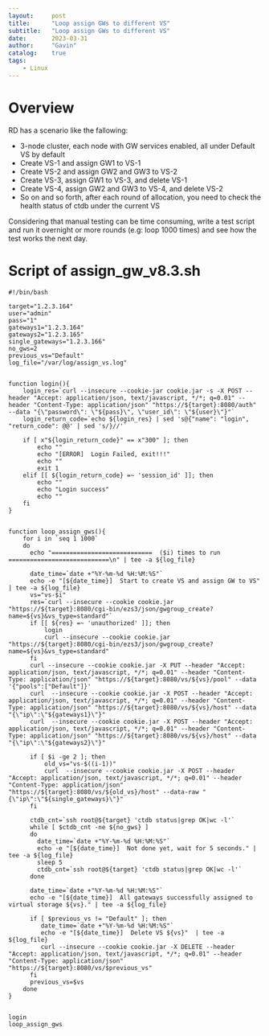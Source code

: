 ```yaml
---
layout:     post
title:      "Loop assign GWs to different VS"
subtitle:   "Loop assign GWs to different VS"
date:       2023-03-31
author:     "Gavin"
catalog:    true
tags:
    - Linux
---
```


# Overview

RD has a scenario like the fallowing:

* 3-node cluster, each node with GW services enabled, all under Default VS by default
* Create VS-1 and assign GW1 to VS-1
* Create VS-2 and assign GW2 and GW3 to VS-2
* Create VS-3, assign GW1 to VS-3, and delete VS-1
* Create VS-4, assign GW2 and GW3 to VS-4, and delete VS-2
* So on and so forth, after each round of allocation, you need to check the health status of ctdb under the current VS

Considering that manual testing can be time consuming, write a test script and run it overnight or more rounds (e.g: loop 1000 times) and see how the test works the next day.


# Script of assign_gw_v8.3.sh

```
#!/bin/bash

target="1.2.3.164"
user="admin"
pass="1"
gateways1="1.2.3.164"
gateways2="1.2.3.165"
single_gateways="1.2.3.166"
no_gws=2
previous_vs="Default"
log_file="/var/log/assign_vs.log"


function login(){
    login_res=`curl --insecure --cookie-jar cookie.jar -s -X POST --header "Accept: application/json, text/javascript, */*; q=0.01" --header "Content-Type: application/json" "https://${target}:8080/auth" --data "{\"password\": \"${pass}\", \"user_id\": \"${user}\"}"`
    login_return_code=`echo ${login_res} | sed 's@{"name": "login", "return_code": @@' | sed 's/}//'`

    if [ x"${login_return_code}" == x"300" ]; then
        echo ""
        echo "[ERROR]  Login Failed, exit!!!"
        echo ""
        exit 1
    elif [[ ${login_return_code} =~ 'session_id' ]]; then
        echo ""
        echo "Login success"
        echo ""
    fi
}


function loop_assign_gws(){
    for i in `seq 1 1000`
    do
      echo "============================  ($i) times to run  ============================\n" | tee -a ${log_file}
    
      date_time=`date +"%Y-%m-%d %H:%M:%S"`
      echo -e "[${date_time}]  Start to create VS and assign GW to VS" | tee -a ${log_file} 
      vs="vs-$i"
      res=`curl --insecure --cookie cookie.jar "https://${target}:8080/cgi-bin/ezs3/json/gwgroup_create?name=${vs}&vs_type=standard"`
      if [[ ${res} =~ 'unauthorized' ]]; then
          login
          curl --insecure --cookie cookie.jar "https://${target}:8080/cgi-bin/ezs3/json/gwgroup_create?name=${vs}&vs_type=standard"
      fi
      curl --insecure --cookie cookie.jar -X PUT --header "Accept: application/json, text/javascript, */*; q=0.01" --header "Content-Type: application/json" "https://${target}:8080/vs/${vs}/pool" --data '{"pools":["Default"]}'
      curl  --insecure --cookie cookie.jar -X POST --header "Accept: application/json, text/javascript, */*; q=0.01" --header "Content-Type: application/json" "https://${target}:8080/vs/${vs}/host" --data "{\"ip\":\"${gateways1}\"}"
      curl  --insecure --cookie cookie.jar -X POST --header "Accept: application/json, text/javascript, */*; q=0.01" --header "Content-Type: application/json" "https://${target}:8080/vs/${vs}/host" --data "{\"ip\":\"${gateways2}\"}"
    
      if [ $i -ge 2 ]; then
          old_vs="vs-$((i-1))"
          curl  --insecure --cookie cookie.jar -X POST --header "Accept: application/json, text/javascript, */*; q=0.01" --header "Content-Type: application/json" "https://${target}:8080/vs/${old_vs}/host" --data-raw "{\"ip\":\"${single_gateways}\"}"
      fi
    
      ctdb_cnt=`ssh root@${target} 'ctdb status|grep OK|wc -l'`
      while [ $ctdb_cnt -ne ${no_gws} ]
      do
        date_time=`date +"%Y-%m-%d %H:%M:%S"`
        echo -e "[${date_time}]  Not done yet, wait for 5 seconds." | tee -a ${log_file}
        sleep 5
        ctdb_cnt=`ssh root@${target} 'ctdb status|grep OK|wc -l'`
      done

      date_time=`date +"%Y-%m-%d %H:%M:%S"`
      echo -e "[${date_time}]  All gateways successfully assigned to virtual storage ${vs}." | tee -a ${log_file}

      if [ $previous_vs != "Default" ]; then
         date_time=`date +"%Y-%m-%d %H:%M:%S"`
         echo -e "[${date_time}]  Delete VS ${vs}"  | tee -a ${log_file}
         curl --insecure --cookie cookie.jar -X DELETE --header "Accept: application/json, text/javascript, */*; q=0.01" --header "Content-Type: application/json" "https://${target}:8080/vs/$previous_vs"
      fi
      previous_vs=$vs
    done
}


login
loop_assign_gws
```


